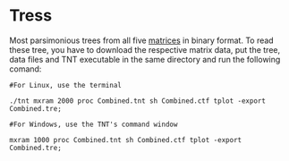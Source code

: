 # Tress

Most parsimonious trees from all five <a href="https://github.com/oleon12/PhyloMorphyllinae/tree/main/Matrix" >matrices</a>  in binary format. To read these tree, you have to download the respective matrix data, put the tree, data files and TNT executable in the same directory and run the following comand:

```
#For Linux, use the terminal

./tnt mxram 2000 proc Combined.tnt sh Combined.ctf tplot -export Combined.tre;

#For Windows, use the TNT's command window

mxram 1000 proc Combined.tnt sh Combined.ctf tplot -export Combined.tre;

```
